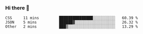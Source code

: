 ### Hi there 👋

<!--START_SECTION:waka-->
```text
CSS     11 mins         ███████████████░░░░░░░░░░   60.39 % 
JSON    5 mins          ██████▓░░░░░░░░░░░░░░░░░░   26.32 % 
Other   2 mins          ███▒░░░░░░░░░░░░░░░░░░░░░   13.29 % 
```
<!--END_SECTION:waka-->

<!--
**arlenxuzj/arlenxuzj** is a ✨ _special_ ✨ repository because its `README.md` (this file) appears on your GitHub profile.

Here are some ideas to get you started:

- 🔭 I’m currently working on ...
- 🌱 I’m currently learning ...
- 👯 I’m looking to collaborate on ...
- 🤔 I’m looking for help with ...
- 💬 Ask me about ...
- 📫 How to reach me: ...
- 😄 Pronouns: ...
- ⚡ Fun fact: ...
-->
